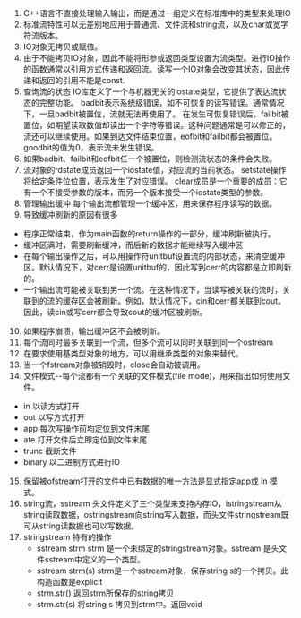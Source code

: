 1. C++语言不直接处理输入输出，而是通过一组定义在标准库中的类型来处理IO
2. 标准流特性可以无差别地应用于普通流、文件流和string流，以及char或宽字符流版本。
3. IO对象无拷贝或赋值。
4. 由于不能拷贝IO对象，因此不能将形参或返回类型设置为流类型。进行IO操作的函数通常以引用方式传递和返回流。读写一个IO对象会改变其状态，因此传递和返回的引用不能是const.
5. 查询流的状态
  IO库定义了一个与机器无关的iostate类型，它提供了表达流状态的完整功能。
  badbit表示系统级错误，如不可恢复的读写错误。通常情况下，一旦badbit被置位，流就无法再使用了。
  在发生可恢复错误后，failbit被置位，如期望读取数值却读出一个字符等错误。这种问题通常是可以修正的，流还可以继续使用。如果到达文件结束位置，eofbit和failbit都会被置位。
  goodbit的值为0，表示流未发生错误。
6. 如果badbit、failbit和eofbit任一个被置位，则检测流状态的条件会失败。
7. 流对象的rdstate成员返回一个iostate值，对应流的当前状态。
setstate操作将给定条件位位置，表示发生了对应错误。
clear成员是一个重要的成员：它有一个不接受参数的版本，而另一个版本接受一个iostate类型的参数。
8. 管理输出缓冲
每个输出流都管理一个缓冲区，用来保存程序读写的数据。
9. 导致缓冲刷新的原因有很多
* 程序正常结束，作为main函数的return操作的一部分，缓冲刷新被执行。
* 缓冲区满时，需要刷新缓冲，而后新的数据才能继续写入缓冲区
* 在每个输出操作之后，可以用操作符unitbuf设置流的内部状态，来清空缓冲区。默认情况下，对cerr是设置unitbuf的，因此写到cerr的内容都是立即刷新的。
* 一个输出流可能被关联到另一个流。在这种情况下，当读写被关联的流时，关联到的流的缓存区会被刷新。例如，默认情况下，cin和cerr都关联到cout。因此，读cin或写cerr都会导致cout的缓冲区被刷新。
10. 如果程序崩溃，输出缓冲区不会被刷新。
11. 每个流同时最多关联到一个流，但多个流可以同时关联到同一个ostream
12. 在要求使用基类型对象的地方，可以用继承类型的对象来替代。
13. 当一个fstream对象被销毁时，close会自动被调用。
14. 文件模式--每个流都有一个关联的文件模式(file mode)，用来指出如何使用文件。
* in 以读方式打开
* out 以写方式打开
* app 每次写操作前均定位到文件末尾
* ate 打开文件后立即定位到文件末尾
* trunc 截断文件
* binary 以二进制方式进行IO

15. 保留被ofstream打开的文件中已有数据的唯一方法是显式指定app或 in 模式。
16. string流，sstream 头文件定义了三个类型来支持内存IO，istringstream从string读取数据，ostringstream向string写入数据，而头文件stringstream既可从string读数据也可以写数据。
17. stringstream 特有的操作
    * sstream strm   strm 是一个未绑定的stringstream对象。sstream 是头文件sstream中定义的一个类型。
    * sstream strm(s) strm是一个sstream对象，保存string s的一个拷贝。此构造函数是explicit
    * strm.str()    返回strm所保存的string拷贝
    * strm.str(s)   将string s 拷贝到strm中。返回void